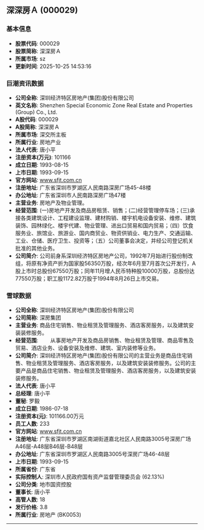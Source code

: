 ## 深深房Ａ (000029)

### 基本信息

- **股票代码**: 000029
- **股票简称**: 深深房Ａ
- **所属市场**: sz
- **更新时间**: 2025-10-25 14:53:16

### 巨潮资讯数据

- **公司全称**: 深圳经济特区房地产(集团)股份有限公司
- **英文名称**: Shenzhen Special Economic Zone Real Estate and Properties (Group) Co., Ltd.
- **A股代码**: 000029
- **A股简称**: 深深房Ａ
- **所属市场**: 深交所主板
- **所属行业**: 房地产业
- **法人代表**: 唐小平
- **注册资本(万元)**: 101166
- **成立日期**: 1993-08-15
- **上市日期**: 1993-09-15
- **官方网站**: www.sfjt.com.cn
- **注册地址**: 广东省深圳市罗湖区人民南路深房广场45-48楼
- **办公地址**: 广东省深圳市人民南路深房广场47楼
- **主营业务**: 房地产及物业管理。
- **经营范围**: (一)房地产开发及商品房租赁、销售；(二)经营管理停车场；(三)承接各类建筑设计、工程建设监理、建材购销、楼宇机电设备安装、维修、建筑装饰、园林绿化、楼宇代建、物业管理、进出口贸易和国内贸易；（四）饮食服务业、旅馆业、旅游业、国内商贸业、物资供销业、电力生产、交通运输、工业、仓储、医疗卫生、投资等；（五）公司董事会决定，并经公司登记机关批准的其他业务。
- **公司简介**: 公司前身系深圳经济特区房地产公司，1992年7月始进行股份制改组，将原有净资产折为国家股56350万股，经次年6月至7月首次公开发行，A股上市时总股份67550万股；同年11月增人民币特种股10000万股，总股份达77550万股；职工股1172.82万股于1994年8月26日上市交易。

### 雪球数据

- **公司全称**: 深圳经济特区房地产(集团)股份有限公司
- **公司简称**: 深房集团
- **主营业务**: 商品住宅销售、物业租赁及管理服务、酒店客房服务，以及建筑安装装修服务。
- **经营范围**: 　　从事房地产开发及商品房销售、物业租赁及管理、商品零售及贸易、酒店业务、设备安装及维修、建筑、室内装修等业务。
- **公司简介**: 深圳经济特区房地产(集团)股份有限公司的主营业务是商品住宅销售、物业租赁及管理服务、酒店客房服务，以及建筑安装装修服务。公司的主要产品是商品住宅销售、物业租赁及管理服务、酒店客房服务，以及建筑安装装修服务。
- **法人代表**: 唐小平
- **总经理**: 唐小平
- **董秘**: 罗毅
- **成立日期**: 1986-07-18
- **注册资本(元)**: 101166.00万元
- **员工人数**: 233
- **官方网站**: www.sfjt.com.cn
- **注册地址**: 广东省深圳市罗湖区南湖街道嘉北社区人民南路3005号深房广场A46层-A48层B46层-B48层
- **办公地址**: 广东省深圳市罗湖区人民南路3005号深房广场46-48层
- **上市日期**: 1993-09-15
- **所属省份**: 广东省
- **实际控制人**: 深圳市人民政府国有资产监督管理委员会 (62.13%)
- **公司分类**: 地市国资控股
- **董事长**: 唐小平
- **高管人数**: 18
- **发行价格**: 3.8
- **所属行业**: 房地产 (BK0053)

---
